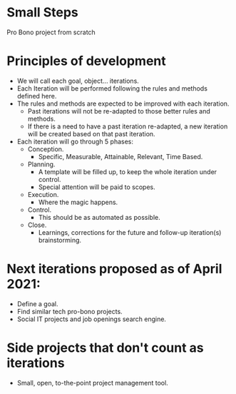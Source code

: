 # Small Steps
Pro Bono project from scratch

# Principles of development
- We will call each goal, object... iterations.
- Each Iteration will be performed following the rules and methods defined here.
- The rules and methods are expected to be improved with each iteration. 
  - Past iterations will not be re-adapted to those better rules and methods.
  - If there is a need to have a past iteration re-adapted, a new iteration will be created based on that past iteration.
- Each iteration will go through 5 phases:
  - Conception.
    - Specific, Measurable, Attainable, Relevant, Time Based.
  - Planning.
    - A template will be filled up, to keep the whole iteration under control.
    - Special attention will be paid to scopes.
  - Execution.
    - Where the magic happens.
  - Control.
    - This should be as automated as possible.
  - Close.
    - Learnings, corrections for the future and follow-up iteration(s) brainstorming.

# Next iterations proposed as of April 2021:
- Define a goal.
- Find similar tech pro-bono projects.
- Social IT projects and job openings search engine.

# Side projects that don't count as iterations
- Small, open, to-the-point project management tool.
